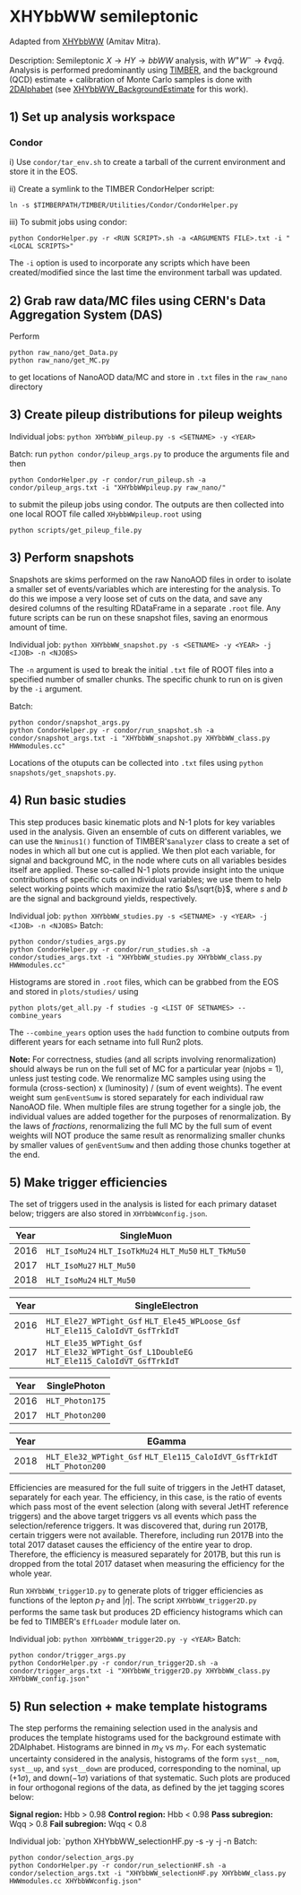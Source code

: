 # XHYbbWW semileptonic

Adapted from [XHYbbWW](https://github.com/ammitra/XHYbbWW) (Amitav Mitra).

Description: Semileptonic $X \to HY \to bbWW$ analysis, with $W^+W^- \to \ell \nu q\bar{q}$. Analysis is performed predominantly using [TIMBER](https://lucascorcodilos.com/TIMBER/index.html), and the background (QCD) estimate + calibration of Monte Carlo samples is done with [2DAlphabet](https://lucascorcodilos.com/2DAlphabet/) (see [XHYbbWW_BackgroundEstimate](https://github.com/michaelhesford/XHYbbWW_BackgroundEstimate) for this work).

## 1) Set up analysis workspace

### **Condor**
i) Use `condor/tar_env.sh` to create a tarball of the current environment and store it in the EOS.

ii) Create a symlink to the TIMBER CondorHelper script: 
```
ln -s $TIMBERPATH/TIMBER/Utilities/Condor/CondorHelper.py
```

iii) To submit jobs using condor: 
```
python CondorHelper.py -r <RUN SCRIPT>.sh -a <ARGUMENTS FILE>.txt -i "<LOCAL SCRIPTS>"
```

The `-i` option is used to incorporate any scripts which have been created/modified since the last time the environment tarball was updated.


## 2) Grab raw data/MC files using CERN's Data Aggregation System (DAS)

Perform

```
python raw_nano/get_Data.py
python raw_nano/get_MC.py 
```

to get locations of NanoAOD data/MC and store in `.txt` files in the `raw_nano` directory

## 3) Create pileup distributions for pileup weights

Individual jobs: `python XHYbbWW_pileup.py -s <SETNAME> -y <YEAR>`

Batch: run `python condor/pileup_args.py` to produce the arguments file and then

```
python CondorHelper.py -r condor/run_pileup.sh -a condor/pileup_args.txt -i "XHYbbWWpileup.py raw_nano/"
```

to submit the pileup jobs using condor. The outputs are then collected into one local ROOT file called `XHybbWWpileup.root` using

```
python scripts/get_pileup_file.py
```

## 3) Perform snapshots

Snapshots are skims performed on the raw NanoAOD files in order to isolate a smaller set of events/variables which are interesting for the analysis. To do this we impose a very loose set of cuts on the data, and save any desired columns of the resulting RDataFrame in a separate `.root` file. Any future scripts can be run on these snapshot files, saving an enormous amount of time.

Individual job: `python XHYbbWW_snapshot.py -s <SETNAME> -y <YEAR> -j <IJOB> -n <NJOBS>`

The `-n` argument is used to break the initial `.txt` file of ROOT files into a specified number of smaller chunks. The specific chunk to run on is given by the `-i` argument. 

Batch: 

```
python condor/snapshot_args.py
python CondorHelper.py -r condor/run_snapshot.sh -a condor/snapshot_args.txt -i "XHYbbWW_snapshot.py XHYbbWW_class.py HWWmodules.cc"
``` 

Locations of the otuputs can be collected into `.txt` files using `python snapshots/get_snapshots.py`.

## 4) Run basic studies

This step produces basic kinematic plots and N-1 plots for key variables used in the analysis. Given an ensemble of cuts on different variables, we can use the `Nminus1()` function of TIMBER's`analyzer` class to create a set of nodes in which all but one cut is applied. We then plot each variable, for signal and background MC, in the node where cuts on all variables besides itself are applied. These so-called N-1 plots provide insight into the unique contributions of specific cuts on individual variables; we use them to help select working points which maximize the ratio $s/\sqrt{b}$, where $s$ and $b$ are the signal and background yields, respectively.

Individual job: `python XHYbbWW_studies.py -s <SETNAME> -y <YEAR> -j <IJOB> -n <NJOBS>`
Batch: 

```
python condor/studies_args.py
python CondorHelper.py -r condor/run_studies.sh -a condor/studies_args.txt -i "XHYbbWW_studies.py XHYbbWW_class.py HWWmodules.cc"
```

Histograms are stored in `.root` files, which can be grabbed from the EOS and stored in `plots/studies/` using
```
python plots/get_all.py -f studies -g <LIST OF SETNAMES> --combine_years
```

The `--combine_years` option uses the `hadd` function to combine outputs from different years for each setname into full Run2 plots.

**Note:** For correctness, studies (and all scripts involving renormalization) should always be run on the full set of MC for a particular year (njobs = 1), unless just testing code. We renormalize MC samples using using the formula (cross-section) x (luminosity) / (sum of event weights). The event weight sum `genEventSumw` is stored separately for each individual raw NanoAOD file. When multiple files are strung together for a single job, the individual values are added together for the purposes of renormalization. By the laws of *fractions*, renormalizing the full MC by the full sum of event weights will NOT produce the same result as renormalizing smaller chunks by smaller values of `genEventSumw` and then adding those chunks together at the end.

## 5) Make trigger efficiencies

The set of triggers used in the analysis is listed for each primary dataset below; triggers are also stored in `XHYbbWWconfig.json`.

| Year | SingleMuon |
| ---- | ------------------- |
| 2016 | `HLT_IsoMu24` `HLT_IsoTkMu24` `HLT_Mu50` `HLT_TkMu50` |
| 2017 | `HLT_IsoMu27` `HLT_Mu50` |
| 2018 | `HLT_IsoMu24` `HLT_Mu50` |

| Year | SingleElectron |
| ---- | ----------------------- | 
| 2016 | `HLT_Ele27_WPTight_Gsf` `HLT_Ele45_WPLoose_Gsf` `HLT_Ele115_CaloIdVT_GsfTrkIdT` |
| 2017 | `HLT_Ele35_WPTight_Gsf` `HLT_Ele32_WPTight_Gsf_L1DoubleEG` `HLT_Ele115_CaloIdVT_GsfTrkIdT` | 

| Year | SinglePhoton |
| ---- | --------------------- | 
| 2016 | `HLT_Photon175` |
| 2017 | `HLT_Photon200` |

| Year | EGamma |
| ---- | --------------- |
| 2018 | `HLT_Ele32_WPTight_Gsf` `HLT_Ele115_CaloIdVT_GsfTrkIdT` `HLT_Photon200` |

Efficiencies are measured for the full suite of triggers in the JetHT dataset, separately for each year. The efficiency, in this case, is the ratio of events which pass most of the event selection (along with several JetHT reference triggers) and the above target triggers vs all events which pass the selection/reference triggers. It was discovered that, during run 2017B, certain triggers were not available. Therefore, including run 2017B into the total 2017 dataset causes the efficiency of the entire year to drop. Therefore, the efficiency is measured separately for 2017B, but this run is dropped from the total 2017 dataset when measuring the efficiency for the whole year. 

Run `XHYbbWW_trigger1D.py` to generate plots of trigger efficiencies as functions of the lepton $p_T$ and $|\eta|$. The script `XHYbbWW_trigger2D.py` performs the same task but produces 2D efficiency histograms which can be fed to TIMBER's `EffLoader` module later on.

Individual job: `python XHYbbWWW_trigger2D.py -y <YEAR>`
Batch: 
```
python condor/trigger_args.py
python CondorHelper.py -r condor/run_trigger2D.sh -a condor/trigger_args.txt -i "XHYbbWW_trigger2D.py XHYbbWW_class.py XHYbbWW_config.json"
```

## 5) Run selection + make template histograms

The step performs the remaining selection used in the analysis and produces the template histograms used for the background estimate with 2DAlphabet. Histograms are binned in $m_X$ vs $m_Y$. For each systematic uncertainty considered in the analysis, histograms of the form `syst__nom`, `syst__up`, and `syst__down` are produced, corresponding to the nominal, up ($+1\sigma$), and down($-1\sigma$) variations of that systematic. Such plots are produced in four orthogonal regions of the data, as defined by the jet tagging scores below:

**Signal region:** Hbb > 0.98
**Control region:** Hbb < 0.98
**Pass subregion:** Wqq > 0.8
**Fail subregion:** Wqq < 0.8

Individual job: `python XHYbbWW_selectionHF.py -s <SETNAME> -y <YEAR> -j <IJOB> -n <NJOBS>
Batch:

```
python condor/selection_args.py
python CondorHelper.py -r condor/run_selectionHF.sh -a condor/selection_args.txt -i "XHYbbWW_selectionHF.py XHYbbWW_class.py HWWmodules.cc XHYbbWWconfig.json"
```






